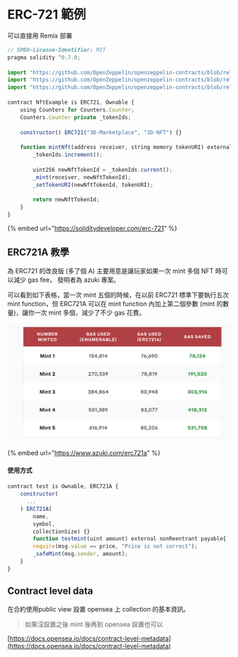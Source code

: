 # ERC-721 範例

可以直接用 Remix 部署

```javascript
// SPDX-License-Identifier: MIT
pragma solidity ^0.7.0;

import "https://github.com/OpenZeppelin/openzeppelin-contracts/blob/release-v3.4/contracts/token/ERC721/ERC721.sol";
import "https://github.com/OpenZeppelin/openzeppelin-contracts/blob/release-v3.4/contracts/utils/Counters.sol";
import "https://github.com/OpenZeppelin/openzeppelin-contracts/blob/release-v3.4/contracts/access/Ownable.sol";

contract NftExample is ERC721, Ownable {
    using Counters for Counters.Counter;
    Counters.Counter private _tokenIds;

    constructor() ERC721("3D-Marketplace", "3D-NFT") {}

    function mintNft(address receiver, string memory tokenURI) external onlyOwner returns (uint256) {
        _tokenIds.increment();

        uint256 newNftTokenId = _tokenIds.current();
        _mint(receiver, newNftTokenId);
        _setTokenURI(newNftTokenId, tokenURI);

        return newNftTokenId;
    }
}
```

{% embed url="https://soliditydeveloper.com/erc-721" %}

## ERC721A 教學

為 ERC721 的改良版 (多了個 A) 主要用意是讓玩家如果一次 mint 多個 NFT 時可以減少 gas fee， 發明者為 azuki 專案。

可以看到如下表格，當一次 mint 五個的時候，在以前 ERC721 標準下要執行五次 mint function，但 ERC721A 可以在 mint function 內加上第二個參數 (mint 的數量)，讓你一次 mint 多個，減少了不少 gas 花費。

![](<../.gitbook/assets/截圖 2022-03-10 上午10.13.02.png>)

{% embed url="https://www.azuki.com/erc721a" %}

#### 使用方式

```javascript
contract test is Ownable, ERC721A {
	constructor(
	  ...
	) ERC721A(
		name, 
		symbol, 
		collectionSize) {}
        function testmint(uint amount) external nonReentrant payable{
		require(msg.value == price, "Price is not correct");
		_safeMint(msg.sender, amount);
	}
}
```

## Contract level data

在合約使用public view 設置 opensea 上 collection 的基本資訊。

> 如果沒設置之後 mint 後再到 opensea 設置也可以

[https://docs.opensea.io/docs/contract-level-metadata](https://docs.opensea.io/docs/contract-level-metadata)

